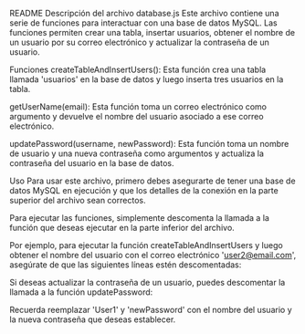 README
Descripción del archivo database.js
Este archivo contiene una serie de funciones para interactuar con una base de datos MySQL. Las funciones permiten crear una tabla, insertar usuarios, obtener el nombre de un usuario por su correo electrónico y actualizar la contraseña de un usuario.

Funciones
createTableAndInsertUsers(): Esta función crea una tabla llamada 'usuarios' en la base de datos y luego inserta tres usuarios en la tabla.

getUserName(email): Esta función toma un correo electrónico como argumento y devuelve el nombre del usuario asociado a ese correo electrónico.

updatePassword(username, newPassword): Esta función toma un nombre de usuario y una nueva contraseña como argumentos y actualiza la contraseña del usuario en la base de datos.

Uso
Para usar este archivo, primero debes asegurarte de tener una base de datos MySQL en ejecución y que los detalles de la conexión en la parte superior del archivo sean correctos.

Para ejecutar las funciones, simplemente descomenta la llamada a la función que deseas ejecutar en la parte inferior del archivo.

Por ejemplo, para ejecutar la función createTableAndInsertUsers y luego obtener el nombre del usuario con el correo electrónico 'user2@email.com', asegúrate de que las siguientes líneas estén descomentadas:

Si deseas actualizar la contraseña de un usuario, puedes descomentar la llamada a la función updatePassword:

Recuerda reemplazar 'User1' y 'newPassword' con el nombre del usuario y la nueva contraseña que deseas establecer.
